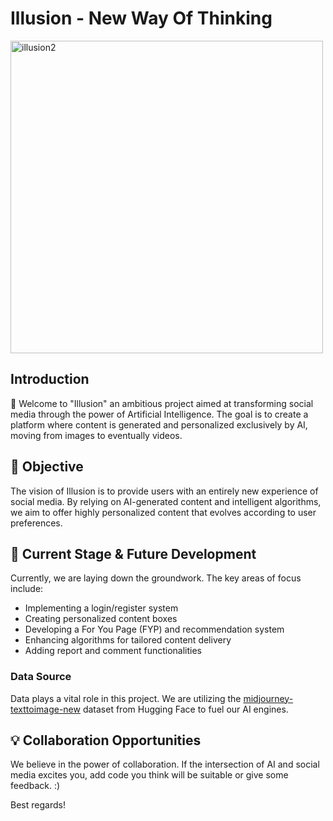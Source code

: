 # Illusion -  New Way Of Thinking

<img src="https://github.com/MiletaA/smai/assets/92308650/46256836-22fb-44f1-bc2f-3c6bb7bf6a90" alt="illusion2" width="500px">

## Introduction
👋 Welcome to "Illusion" an ambitious project aimed at transforming social media through the power of Artificial Intelligence. The goal is to create a platform where content is generated and personalized exclusively by AI, moving from images to eventually videos.

## 🎯 Objective
The vision of Illusion is to provide users with an entirely new experience of social media. By relying on AI-generated content and intelligent algorithms, we aim to offer highly personalized content that evolves according to user preferences.

## 🚀 Current Stage & Future Development
Currently, we are laying down the groundwork. The key areas of focus include:
- Implementing a login/register system
- Creating personalized content boxes
- Developing a For You Page (FYP) and recommendation system
- Enhancing algorithms for tailored content delivery
- Adding report and comment functionalities

### Data Source
Data plays a vital role in this project. We are utilizing the [midjourney-texttoimage-new](https://huggingface.co/datasets/nateraw/midjourney-texttoimage-new) dataset from Hugging Face to fuel our AI engines.

## 💡 Collaboration Opportunities
We believe in the power of collaboration. If the intersection of AI and social media excites you, add code you think will be suitable or give some feedback. :)

Best regards!
